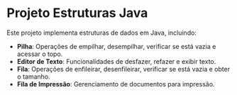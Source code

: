 # Projeto Estruturas Java

Este projeto implementa estruturas de dados em Java, incluindo:

- **Pilha**: Operações de empilhar, desempilhar, verificar se está vazia e acessar o topo.
- **Editor de Texto**: Funcionalidades de desfazer, refazer e exibir texto.
- **Fila**: Operações de enfileirar, desenfileirar, verificar se está vazia e obter o tamanho.
- **Fila de Impressão**: Gerenciamento de documentos para impressão.
